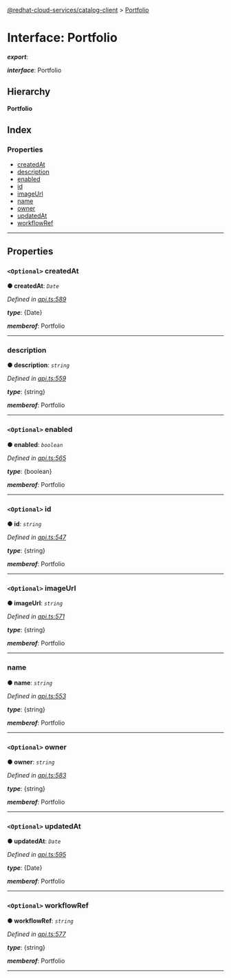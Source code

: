 [@redhat-cloud-services/catalog-client](../README.md) > [Portfolio](../interfaces/portfolio.md)

# Interface: Portfolio

*__export__*: 

*__interface__*: Portfolio

## Hierarchy

**Portfolio**

## Index

### Properties

* [createdAt](portfolio.md#createdat)
* [description](portfolio.md#description)
* [enabled](portfolio.md#enabled)
* [id](portfolio.md#id)
* [imageUrl](portfolio.md#imageurl)
* [name](portfolio.md#name)
* [owner](portfolio.md#owner)
* [updatedAt](portfolio.md#updatedat)
* [workflowRef](portfolio.md#workflowref)

---

## Properties

<a id="createdat"></a>

### `<Optional>` createdAt

**● createdAt**: *`Date`*

*Defined in [api.ts:589](https://github.com/RedHatInsights/javascript-clients/blob/master/packages/catalog/api.ts#L589)*

*__type__*: {Date}

*__memberof__*: Portfolio

___
<a id="description"></a>

###  description

**● description**: *`string`*

*Defined in [api.ts:559](https://github.com/RedHatInsights/javascript-clients/blob/master/packages/catalog/api.ts#L559)*

*__type__*: {string}

*__memberof__*: Portfolio

___
<a id="enabled"></a>

### `<Optional>` enabled

**● enabled**: *`boolean`*

*Defined in [api.ts:565](https://github.com/RedHatInsights/javascript-clients/blob/master/packages/catalog/api.ts#L565)*

*__type__*: {boolean}

*__memberof__*: Portfolio

___
<a id="id"></a>

### `<Optional>` id

**● id**: *`string`*

*Defined in [api.ts:547](https://github.com/RedHatInsights/javascript-clients/blob/master/packages/catalog/api.ts#L547)*

*__type__*: {string}

*__memberof__*: Portfolio

___
<a id="imageurl"></a>

### `<Optional>` imageUrl

**● imageUrl**: *`string`*

*Defined in [api.ts:571](https://github.com/RedHatInsights/javascript-clients/blob/master/packages/catalog/api.ts#L571)*

*__type__*: {string}

*__memberof__*: Portfolio

___
<a id="name"></a>

###  name

**● name**: *`string`*

*Defined in [api.ts:553](https://github.com/RedHatInsights/javascript-clients/blob/master/packages/catalog/api.ts#L553)*

*__type__*: {string}

*__memberof__*: Portfolio

___
<a id="owner"></a>

### `<Optional>` owner

**● owner**: *`string`*

*Defined in [api.ts:583](https://github.com/RedHatInsights/javascript-clients/blob/master/packages/catalog/api.ts#L583)*

*__type__*: {string}

*__memberof__*: Portfolio

___
<a id="updatedat"></a>

### `<Optional>` updatedAt

**● updatedAt**: *`Date`*

*Defined in [api.ts:595](https://github.com/RedHatInsights/javascript-clients/blob/master/packages/catalog/api.ts#L595)*

*__type__*: {Date}

*__memberof__*: Portfolio

___
<a id="workflowref"></a>

### `<Optional>` workflowRef

**● workflowRef**: *`string`*

*Defined in [api.ts:577](https://github.com/RedHatInsights/javascript-clients/blob/master/packages/catalog/api.ts#L577)*

*__type__*: {string}

*__memberof__*: Portfolio

___

